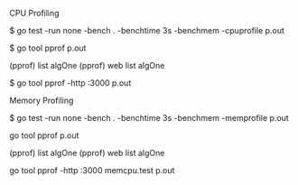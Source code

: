 CPU Profiling

$ go test -run none -bench . -benchtime 3s -benchmem -cpuprofile p.out

$ go tool pprof p.out

(pprof) list algOne
(pprof) web list algOne


$ go tool pprof -http :3000 p.out


Memory Profiling

$ go test -run none -bench . -benchtime 3s -benchmem -memprofile p.out

go tool pprof p.out

(pprof) list algOne
(pprof) web list algOne

go tool pprof -http :3000 memcpu.test p.out